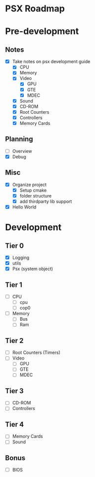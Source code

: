 # PSX Roadmap

# Pre-development
## Notes
- [x] Take notes on psx development guide
    - [x] CPU
    - [x] Memory
    - [x] Video
        - [x] GPU
        - [x] GTE
        - [x] MDEC
    - [x] Sound
    - [x] CD-ROM
    - [x] Root Counters
    - [x] Controllers
    - [x] Memory Cards

## Planning
- [ ] Overview
- [x] Debug

## Misc
- [x] Organize project
    - [x] Setup cmake
    - [x] folder structure
    - [x] add thirdparty lib support
- [x] Hello World

# Development
## Tier 0
- [x] Logging
- [x] utils
- [x] Psx (system object)

## Tier 1
- [ ] CPU
    - [ ] cpu
    - [ ] cop0
- [ ] Memory
    - [ ] Bus
    - [ ] Ram

## Tier 2
- [ ] Root Counters (Timers)
- [ ] Video
    - [ ] GPU
    - [ ] GTE
    - [ ] MDEC

## Tier 3
- [ ] CD-ROM
- [ ] Controllers

## Tier 4
- [ ] Memory Cards
- [ ] Sound

## Bonus
- [ ] BIOS


